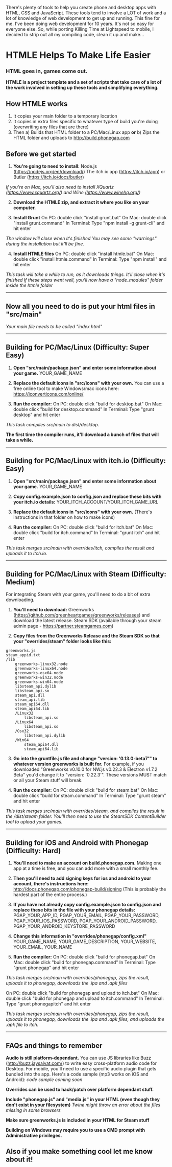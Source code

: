 There's plenty of tools to help you create phone and desktop apps with HTML, CSS  and JavaScript. These tools tend to involve a LOT of work and a lot of knowledge of web development to get up and running. This fine for me. I've been doing web development for 10 years. It's not so easy for everyone else. So, while porting Killing Time at Lightspeed to mobile, I decided to strip out all my compiling code, clean it up and make...

# HTMLE Helps To Make Life Easier
### HTML goes in, games come out.

**HTMLE is a project template and a set of scripts that take care of a lot of the work involved in setting up these tools and simplifying everything.**

## How HTMLE works
1) It copies your main folder to a temporary location
2) It copies in extra files specific to whatever type of build you're doing (overwriting any files that are there)
3) Then
	a) Builds that HTML folder to a PC/Mac/Linux app **or**
	b) Zips the HTML folder and uploads to http://build.phonegap.com

## Before we get started
1) **You're going to need to install:**
Node.js (https://nodejs.org/en/download/)
The itch.io app (https://itch.io/app) or Butler (https://itch.io/docs/butler)

*If you're on Mac, you'll also need to install XQuartz (https://www.xquartz.org/) and Wine (https://www.winehq.org/)*

2) **Download the HTMLE zip, and extract it where you like on your computer.**

3) **Install Grunt**
On PC: double click "install grunt.bat"
On Mac: double click "install grunt.command"
In Terminal: Type "npm install -g grunt-cli" and hit enter

*The window will close when it's finished*
*You may see some "warnings" during the installation but it'll be fine.*

4) **Install HTMLE files**
On PC: double click "install htmle.bat"
On Mac: double click "install htmle.command"
In Terminal: Type "npm install" and hit enter

*This task will take a while to run, as it downloads things. It'll close when it's finished*
*If these steps went well, you'll now have a "node_modules" folder inside the htmle folder*

---

## Now all you need to do is put your html files in "src/main"
*Your main file needs to be called "index.html"*

---

## Building for PC/Mac/Linux (Difficulty: Super Easy)
1) **Open "src/main/package.json" and enter some information about your game.**
YOUR_GAME_NAME

2) **Replace the default icons in "src/icons" with your own.**
You can use a free online tool to make Windows/mac icons here: https://iconverticons.com/online/

3) **Run the compiler:**
On PC: double click "build for desktop.bat"
On Mac: double click "build for desktop.command"
In Terminal: Type "grunt desktop" and hit enter

*This task compiles src/main to dist/desktop.*

**The first time the compiler runs, it'll download a bunch of files that will take a while.**

---

## Building for PC/Mac/Linux with itch.io (Difficulty: Easy)
1) **Open "src/main/package.json" and enter some information about your game.**
YOUR_GAME_NAME

2) **Copy config.example.json to config.json and replace these bits with your itch.io details:**
YOUR_ITCH_ACCOUNT/YOUR_ITCH_GAME_URL

3) **Replace the default icons in "src/icons" with your own.**
(There's instructions in that folder on how to make icons)

4) **Run the compiler:**
On PC: double click "build for itch.bat"
On Mac: double click "build for itch.command"
In Terminal: "grunt itch" and hit enter

*This task merges src/main with overrides/itch, compiles the result and uploads it to itch.io.*

---

## Building for PC/Mac/Linux with Steam (Difficulty: Medium)
For integrating Steam with your game, you'll need to do a bit of extra downloading.

1) **You'll need to download:**
Greenworks (https://github.com/greenheartgames/greenworks/releases) and download the latest release.
Steam SDK (available through your steam admin page - https://partner.steamgames.com)

2) **Copy files from the Greenworks Release and the Steam SDK so that your "overrides/steam" folder looks like this:**
```
greenworks.js
steam_appid.txt
/lib
	greenworks-linux32.node
	greenworks-linux64.node
	greenworks-osx64.node
	greenworks-win32.node
	greenworks-win64.node
	libsteam_api.dylib
	libsteam_api.so
	steam_api.dll
	steam_api.lib
	steam_api64.dll
	steam_api64.lib
	/Linux32
		libsteam_api.so
	/Linux64
		libsteam_api.so
	/Osx32
		libsteam_api.dylib
	/Win64
		steam_api64.dll
		steam_api64.lib
```

3) **Go into the gruntfile.js file and change "version: '0.13.0-beta7'" to whatever version greenworks is built for.**
For example, if you downloaded "Greenworks v0.10.0 for NW.js v0.22.3 & Electron v1.7.2 Beta" you'd change it to "version: '0.22.3'".
These versions MUST match or all your Steam stuff will break.

4) **Run the compiler:**
On PC: double click "build for steam.bat"
On Mac: double click "build for steam.command"
In Terminal: Type "grunt steam" and hit enter

*This task merges src/main with overrides/steam, and compiles the result in the /dist/steam folder. You'll then need to use the SteamSDK ContentBuilder tool to upload your games.*


---

## Building for iOS and Android with Phonegap (Difficulty: Hard)
1) **You'll need to make an account on build.phonegap.com.**
Making one app at a time is free, and you can add more with a small monthly fee.

2) **Then you'll need to add signing keys for ios and android to your account, there's instructions here:**
http://docs.phonegap.com/phonegap-build/signing (This is probably the hardest part of the entire process.)

3) **If you have not already copy config.example.json to config.json and replace these bits in the file with your phonegap details:**
PGAP_YOUR_APP_ID,
PGAP_YOUR_EMAIL,
PGAP_YOUR_PASSWORD,
PGAP_YOUR_IOS_PASSWORD,
PGAP_YOUR_ANDROID_PASSWORD,
PGAP_YOUR_ANDROID_KEYSTORE_PASSWORD

4) **Change this information in "overrides/phonegap/config.xml"**
YOUR_GAME_NAME,
YOUR_GAME_DESCRIPTION,
YOUR_WEBSITE,
YOUR_EMAIL,
YOUR_NAME

5) **Run the compiler:**
On PC: double click "build for phonegap.bat"
On Mac: double click "build for phonegap.command"
In Terminal: Type "grunt phonegap" and hit enter

*This task merges src/main with overrides/phonegap, zips the result, uploads it to phonegap, downloads the .ipa and .apk files*

On PC: double click "build for phonegap and upload to itch.bat"
On Mac: double click "build for phonegap and upload to itch.command"
In Terminal: Type "grunt phonegapitch" and hit enter

*This task merges src/main with overrides/phonegap, zips the result, uploads it to phonegap, downloads the .ipa and .apk files, and uploads the .apk file to itch.*

---

## FAQs and things to remember
**Audio is still platform-dependant.**
You can use JS libraries like Buzz (http://buzz.jaysalvat.com/) to write easy cross-platform audio code for Desktop.
For mobile, you'll need to use a specific audio plugin that gets bundled into the app. Here's a code sample (mp3 works on iOS and Android):
*code sample coming soon*

**Overrides can be used to hack/patch over platform dependant stuff.**

**Include "phonegap.js" and "media.js" in your HTML (even though they don't exist in your filesystem)**
*Twine might throw an error about the files missing in some browsers*

**Make sure greenworks.js is included in your HTML for Steam stuff**

**Building on Windows may require you to use a CMD prompt with Administrative privileges.**
## Also if you make something cool let me know about it!
